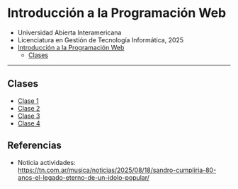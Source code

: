 # Introducción a la Programación Web

- Universidad Abierta Interamericana
- Licenciatura en Gestión de Tecnología Informática, 2025
  &nbsp;
- [Introducción a la Programación Web](#introducción-a-la-programación-web)
  - [Clases](#clases)

---

## Clases

- [Clase 1](./clases/clase1.md)
- [Clase 2](./clases/clase2.md)
- [Clase 3](./clases/clase3.md)
- [Clase 4](./clases/clase4.md)

## Referencias

- Noticia actividades: <https://tn.com.ar/musica/noticias/2025/08/18/sandro-cumpliria-80-anos-el-legado-eterno-de-un-idolo-popular/>
